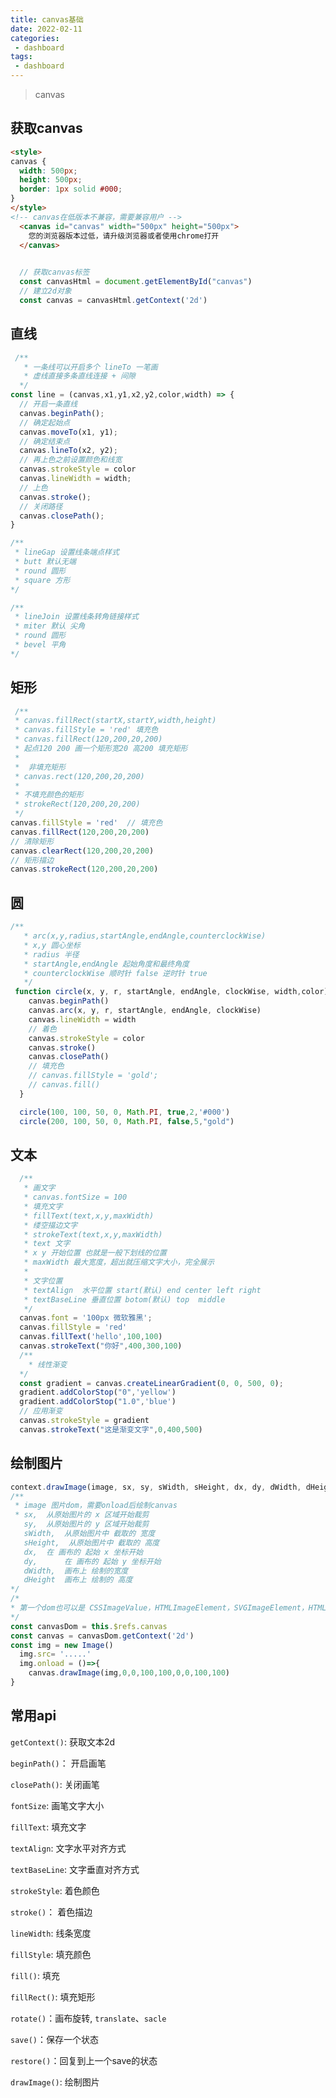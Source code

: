 ```yaml
---
title: canvas基础
date: 2022-02-11
categories:
 - dashboard
tags:
 - dashboard
---
```



>canvas

##  获取canvas
```html
<style>
canvas {
  width: 500px;
  height: 500px;
  border: 1px solid #000;
}
</style>
<!-- canvas在低版本不兼容，需要兼容用户 -->
  <canvas id="canvas" width="500px" height="500px">
    您的浏览器版本过低，请升级浏览器或者使用chrome打开
  </canvas>
  
```

```js
  // 获取canvas标签
  const canvasHtml = document.getElementById("canvas")
  // 建立2d对象
  const canvas = canvasHtml.getContext('2d')
```

##  直线

```js
 /**
   * 一条线可以开启多个 lineTo 一笔画
   * 虚线直接多条直线连接 + 间隙
  */
const line = (canvas,x1,y1,x2,y2,color,width) => {
  // 开启一条直线
  canvas.beginPath();
  // 确定起始点
  canvas.moveTo(x1, y1);
  // 确定结束点
  canvas.lineTo(x2, y2);
  // 再上色之前设置颜色和线宽
  canvas.strokeStyle = color
  canvas.lineWidth = width;
  // 上色
  canvas.stroke();
  // 关闭路径
  canvas.closePath();
}

/**
 * lineGap 设置线条端点样式
 * butt 默认无端
 * round 圆形
 * square 方形
*/

/**
 * lineJoin 设置线条转角链接样式
 * miter 默认 尖角
 * round 圆形
 * bevel 平角
*/
```
<canvas-line/>

##  矩形

```js
 /**
 * canvas.fillRect(startX,startY,width,height)
 * canvas.fillStyle = 'red' 填充色
 * canvas.fillRect(120,200,20,200)
 * 起点120 200 画一个矩形宽20 高200 填充矩形
 * 
 *  非填充矩形
 * canvas.rect(120,200,20,200)
 * 
 * 不填充颜色的矩形
 * strokeRect(120,200,20,200)
 */
canvas.fillStyle = 'red'  // 填充色
canvas.fillRect(120,200,20,200)
// 清除矩形
canvas.clearRect(120,200,20,200)
// 矩形描边
canvas.strokeRect(120,200,20,200)
```
<canvas-rect/>

##  圆
```js
/**
   * arc(x,y,radius,startAngle,endAngle,counterclockWise)
   * x,y 圆心坐标
   * radius 半径
   * startAngle,endAngle 起始角度和最终角度
   * counterclockWise 顺时针 false 逆时针 true
   */
 function circle(x, y, r, startAngle, endAngle, clockWise, width,color) {
    canvas.beginPath()
    canvas.arc(x, y, r, startAngle, endAngle, clockWise)
    canvas.lineWidth = width
    // 着色
    canvas.strokeStyle = color
    canvas.stroke()
    canvas.closePath()
    // 填充色
    // canvas.fillStyle = 'gold';
    // canvas.fill()
  }

  circle(100, 100, 50, 0, Math.PI, true,2,'#000')
  circle(200, 100, 50, 0, Math.PI, false,5,"gold")
```

<canvas-circle/>

##  文本

```js
  /**
   * 画文字
   * canvas.fontSize = 100
   * 填充文字
   * fillText(text,x,y,maxWidth)
   * 缕空描边文字
   * strokeText(text,x,y,maxWidth)
   * text 文字
   * x y 开始位置 也就是一般下划线的位置
   * maxWidth 最大宽度，超出就压缩文字大小，完全展示
   * 
   * 文字位置
   * textAlign  水平位置 start(默认) end center left right
   * textBaseLine 垂直位置 botom(默认) top  middle
   */ 
  canvas.font = '100px 微软雅黑';
  canvas.fillStyle = 'red'
  canvas.fillText('hello',100,100)
  canvas.strokeText("你好",400,300,100)
  /**
    * 线性渐变
  */
  const gradient = canvas.createLinearGradient(0, 0, 500, 0);
  gradient.addColorStop("0",'yellow')
  gradient.addColorStop("1.0",'blue')
  // 应用渐变
  canvas.strokeStyle = gradient
  canvas.strokeText("这是渐变文字",0,400,500)
```

<canvas-text/>

##  绘制图片

```js
context.drawImage(image, sx, sy, sWidth, sHeight, dx, dy, dWidth, dHeight);
/**
 * image 图片dom，需要onload后绘制canvas
 * sx,  从原始图片的 x 区域开始裁剪
   sy,  从原始图片的 y 区域开始裁剪
   sWidth,  从原始图片中 截取的 宽度
   sHeight,  从原始图片中 截取的 高度
   dx,  在 画布的 起始 x 坐标开始
   dy,  	在 画布的 起始 y 坐标开始
   dWidth,  画布上 绘制的宽度
   dHeight  画布上 绘制的 高度
*/
/*
* 第一个dom也可以是 CSSImageValue，HTMLImageElement，SVGImageElement，HTMLVideoElement， HTMLCanvasElement，ImageBitmap 或者OffscreenCanvas
*/
const canvasDom = this.$refs.canvas
const canvas = canvasDom.getContext('2d')
const img = new Image()
  img.src= '.....'
  img.onload = ()=>{
    canvas.drawImage(img,0,0,100,100,0,0,100,100) 
}
```

<canvas-drawImage/>

##  常用api

`getContext()`: 获取文本2d

`beginPath()`： 开启画笔

`closePath()`:  关闭画笔

`fontSize`: 画笔文字大小

`fillText`: 填充文字

`textAlign`: 文字水平对齐方式

`textBaseLine`: 文字垂直对齐方式

`strokeStyle`: 着色颜色

`stroke()`： 着色描边

`lineWidth`: 线条宽度

`fillStyle`: 填充颜色

`fill()`: 填充

`fillRect()`: 填充矩形

`rotate()`：画布旋转, `translate`、`sacle`

`save()`：保存一个状态

`restore()`：回复到上一个save的状态

`drawImage()`: 绘制图片

<Valine/>






